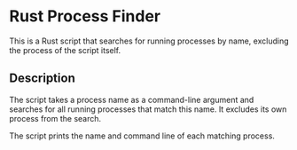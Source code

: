 # Rust Process Finder

This is a Rust script that searches for running processes by name, excluding the process of the script itself.

## Description

The script takes a process name as a command-line argument and searches for all running processes that match this name. It excludes its own process from the search.

The script prints the name and command line of each matching process.
